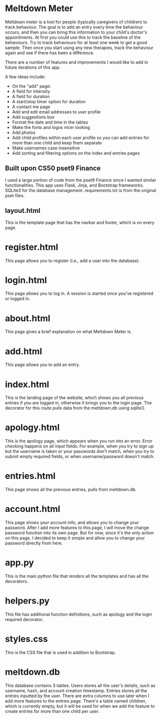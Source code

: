 # Meltdown Meter
Meltdown meter is a tool for people (typically caregivers of children) to track behaviour. The goal is to add an entry every time the behaviour occurs, and then you can bring this information to your child's doctor's appointments. At first you could use this to track the baseline of the behaviours. Try to track behaviours for at least one week to get a good sample. Then once you start using any new therapies, track the behaviour again and see if there has been a difference.

There are a number of features and improvements I would like to add in future iterations of this app.

A few ideas include:
- On the "add" page:
- A field for intensity
- A field for duration
- A start/stop timer option for duration
- A contact me page
- Add and edit email addresses to user profile
- Add suggestions box
- Format the date and time in the tables
- Make the fonts and logos nicer looking
- Add photos
- Add child profiles within each user profile so you can add entries for more than one child and keep them separate
- Make usernames case insensitive
- Add sorting and filtering options on the index and entries pages

## Built upon CS50 pset9 Finance
I used a large portion of code from the pset9 Finance since I wanted similar functionalities. This app uses Flask, Jinja, and Bootstrap frameworks. SQLite3 for the database management. requirements.txt is from the original pset files.

## layout.html
This is the template page that has the navbar and footer, which is on every page.

# register.html
This page allows you to register (i.e., add a user into the database).

# login.html
This page allows you to log in. A session is started once you've registered or logged in.

# about.html
This page gives a brief explanation on what Meltdown Meter is.

# add.html
This page allows you to add an entry.

# index.html
This is the landing page of the website, which shows you all previous entries if you are logged in, otherwise it brings you to the login page. The decorator for this route pulls data from the meltdown.db using sqlite3.

# apology.html
This is the apology page, which appears when you run into an error. Error checking happens on all input fields. For example, when you try to sign up but the username is taken or your passwords don't match, when you try to submit empty required fields, or when username/password doesn't match.

# entries.html
This page shows all the previous entries, pulls from meltdown.db.

# account.html
This page shows your account info, and allows you to change your password. After I add more features to this page, I will move the change password function into its own page. But for now, since it's the only action on this page, I decided to keep it simple and allow you to change your password directly from here.

# app.py
This is the main python file that renders all the templates and has all the decorators.

# helpers.py
This file has additional function definitions, such as apology and the login required decorator.

# styles.css
This is the CSS file that is used in addition to Bootstrap.

# meltdown.db
This database contains 3 tables. Users stores all the user's details, such as username, hash, and account creation timestamp. Entries stores all the entries inputted by the user. There are extra columns to use later when I add more features to the entries page. There's a table named children, which is currently empty, but it will be used for when we add the feature to create entries for more than one child per user.